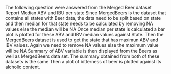The following question were answered from the Merged Beer dataset
Report Median ABV and IBU per state
Since MergedBeers is the dataset that contains all states with Beer data, the data need to be split based on state and then median for that state needs to be calculated by removing NA values else the median will be NA
Once median per state is calculated a bar plot is plotted for these ABV and IBV median values against State.
Then the MergedBeers dataset is used to get the state that has maximun ABV and IBV values. Again we need to remove NA values else the maximum value will be NA
Summary of ABV variable is then displayed from the Beers as well as MergedBeers data set. The summary obtained from both of these datasets is the same
Then a plot of bitterness of beer is plotted against its alcholic content.
